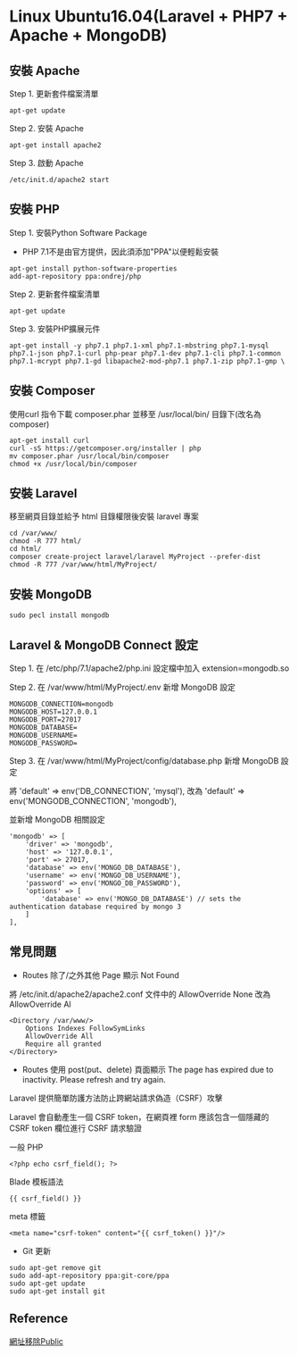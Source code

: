 # Linux Ubuntu16.04(Laravel + PHP7 + Apache + MongoDB)
## 安裝 Apache
Step 1. 更新套件檔案清單
```
apt-get update
```
Step 2. 安裝 Apache
```
apt-get install apache2
```
Step 3. 啟動 Apache
```
/etc/init.d/apache2 start
```

## 安裝 PHP
Step 1. 安裝Python Software Package
- PHP 7.1不是由官方提供，因此須添加"PPA"以便輕鬆安裝
```
apt-get install python-software-properties
add-apt-repository ppa:ondrej/php
```
Step 2. 更新套件檔案清單
```
apt-get update
```
Step 3. 安裝PHP擴展元件
```
apt-get install -y php7.1 php7.1-xml php7.1-mbstring php7.1-mysql php7.1-json php7.1-curl php-pear php7.1-dev php7.1-cli php7.1-common php7.1-mcrypt php7.1-gd libapache2-mod-php7.1 php7.1-zip php7.1-gmp \
```

## 安裝 Composer
使用curl 指令下載 composer.phar 並移至 /usr/local/bin/ 目錄下(改名為composer)
```
apt-get install curl
curl -sS https://getcomposer.org/installer | php
mv composer.phar /usr/local/bin/composer
chmod +x /usr/local/bin/composer
```

## 安裝 Laravel
移至網頁目錄並給予 html 目錄權限後安裝 laravel 專案
```
cd /var/www/
chmod -R 777 html/
cd html/
composer create-project laravel/laravel MyProject --prefer-dist
chmod -R 777 /var/www/html/MyProject/
```

## 安裝 MongoDB
```
sudo pecl install mongodb
```

## Laravel & MongoDB Connect 設定
Step 1. 在 /etc/php/7.1/apache2/php.ini 設定檔中加入 extension=mongodb.so

Step 2. 在 /var/www/html/MyProject/.env 新增 MongoDB 設定
```
MONGODB_CONNECTION=mongodb
MONGODB_HOST=127.0.0.1
MONGODB_PORT=27017
MONGODB_DATABASE=
MONGODB_USERNAME=
MONGODB_PASSWORD=
```
Step 3. 在 /var/www/html/MyProject/config/database.php 新增 MongoDB 設定

將 'default' => env('DB_CONNECTION', 'mysql'), 改為 'default' => env('MONGODB_CONNECTION', 'mongodb'),

並新增 MongoDB 相關設定
```
'mongodb' => [
	'driver' => 'mongodb',
	'host' => '127.0.0.1',
	'port' => 27017,
	'database' => env('MONGO_DB_DATABASE'),
	'username' => env('MONGO_DB_USERNAME'),
	'password' => env('MONGO_DB_PASSWORD'),
	'options' => [
		'database' => env('MONGO_DB_DATABASE') // sets the authentication database required by mongo 3
	]
],
```


## 常見問題 
- Routes 除了/之外其他 Page 顯示 Not Found

將 /etc/init.d/apache2/apache2.conf 文件中的 AllowOverride None 改為 AllowOverride Al
```
<Directory /var/www/>
	Options Indexes FollowSymLinks
	AllowOverride All
	Require all granted
</Directory>
```

- Routes 使用 post(put、delete) 頁面顯示 The page has expired due to inactivity. Please refresh and try again.

Laravel 提供簡單防護方法防止跨網站請求偽造（CSRF）攻擊

Laravel 會自動產生一個 CSRF token，在網頁裡 form 應該包含一個隱藏的 CSRF token 欄位進行 CSRF 請求驗證

一般 PHP
```
<?php echo csrf_field(); ?>
```
Blade 模板語法
```
{{ csrf_field() }}
```
meta 標籤
```
<meta name="csrf-token" content="{{ csrf_token() }}"/>
```
- Git 更新
```
sudo apt-get remove git
sudo add-apt-repository ppa:git-core/ppa
sudo apt-get update
sudo apt-get install git
```
## Reference
[網址移除Public](http://blog.tonycube.com/2015/01/laravel-23-public.html)

